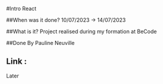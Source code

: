 #Intro React 


##When was it done? 
10/07/2023 -> 14/07/2023

##What is it?
Project realised during my formation at BeCode


##Done By 
Pauline Neuville

## Link : 

Later
